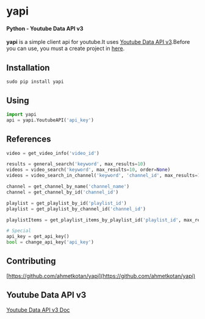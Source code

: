 yapi
===================
#### Python - Youtube Data API v3

**yapi** is a simple client api for youtube.It uses [Youtube Data API v3](https://developers.google.com/youtube/v3/).Before you can use, you must a create project in [here](https://console.developers.google.com/apis/api/youtube/overview).

## Installation
``` 
sudo pip install yapi
```

## Using
```python
import yapi
api = yapi.YoutubeAPI('api_key')
```

## References
```python
video = get_video_info('video_id')

results = general_search('keyword', max_results=10)
videos = video_search('keyword', max_results=10, order=None)
videos = video_search_in_channel('keyword', 'channel_id', max_results=10, order=None)

channel = get_channel_by_name('channel_name')
channel = get_channel_by_id('channel_id')

playlist = get_playlist_by_id('playlist_id')
playlist = get_playlist_by_channel_id('channel_id')

playlistItems = get_playlist_items_by_playlist_id('playlist_id', max_results=20)

# Special
api_key = get_api_key()
bool = change_api_key('api_key')
```

## Contributing
[https://github.com/ahmetkotan/yapi](https://github.com/ahmetkotan/yapi)

## Youtube Data API v3
[Youtube Data API v3 Doc](https://developers.google.com/youtube/v3/)
